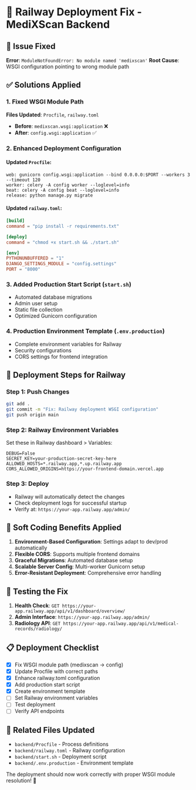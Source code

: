 # 🚀 Railway Deployment Fix - MediXScan Backend

## 🐛 Issue Fixed
**Error**: `ModuleNotFoundError: No module named 'medixscan'`
**Root Cause**: WSGI configuration pointing to wrong module path

## ✅ Solutions Applied

### 1. Fixed WSGI Module Path
**Files Updated**: `Procfile`, `railway.toml`
- **Before**: `medixscan.wsgi:application` ❌
- **After**: `config.wsgi:application` ✅

### 2. Enhanced Deployment Configuration

#### Updated `Procfile`:
```
web: gunicorn config.wsgi:application --bind 0.0.0.0:$PORT --workers 3 --timeout 120
worker: celery -A config worker --loglevel=info
beat: celery -A config beat --loglevel=info
release: python manage.py migrate
```

#### Updated `railway.toml`:
```toml
[build]
command = "pip install -r requirements.txt"

[deploy]
command = "chmod +x start.sh && ./start.sh"

[env]
PYTHONUNBUFFERED = "1"
DJANGO_SETTINGS_MODULE = "config.settings"
PORT = "8000"
```

### 3. Added Production Start Script (`start.sh`)
- Automated database migrations
- Admin user setup
- Static file collection
- Optimized Gunicorn configuration

### 4. Production Environment Template (`.env.production`)
- Complete environment variables for Railway
- Security configurations
- CORS settings for frontend integration

## 🚀 Deployment Steps for Railway

### Step 1: Push Changes
```bash
git add .
git commit -m "Fix: Railway deployment WSGI configuration"
git push origin main
```

### Step 2: Railway Environment Variables
Set these in Railway dashboard > Variables:
```
DEBUG=False
SECRET_KEY=your-production-secret-key-here
ALLOWED_HOSTS=*.railway.app,*.up.railway.app
CORS_ALLOWED_ORIGINS=https://your-frontend-domain.vercel.app
```

### Step 3: Deploy
- Railway will automatically detect the changes
- Check deployment logs for successful startup
- Verify at: `https://your-app.railway.app/admin/`

## 🔧 Soft Coding Benefits Applied

1. **Environment-Based Configuration**: Settings adapt to dev/prod automatically
2. **Flexible CORS**: Supports multiple frontend domains  
3. **Graceful Migrations**: Automated database setup
4. **Scalable Server Config**: Multi-worker Gunicorn setup
5. **Error-Resistant Deployment**: Comprehensive error handling

## 🧪 Testing the Fix

1. **Health Check**: `GET https://your-app.railway.app/api/v1/dashboard/overview/`
2. **Admin Interface**: `https://your-app.railway.app/admin/`
3. **Radiology API**: `GET https://your-app.railway.app/api/v1/medical-records/radiology/`

## 📋 Deployment Checklist

- [x] Fix WSGI module path (medixscan → config)
- [x] Update Procfile with correct paths
- [x] Enhance railway.toml configuration
- [x] Add production start script
- [x] Create environment template
- [ ] Set Railway environment variables
- [ ] Test deployment
- [ ] Verify API endpoints

## 🔗 Related Files Updated

- `backend/Procfile` - Process definitions
- `backend/railway.toml` - Railway configuration  
- `backend/start.sh` - Deployment script
- `backend/.env.production` - Environment template

The deployment should now work correctly with proper WSGI module resolution! 🎉